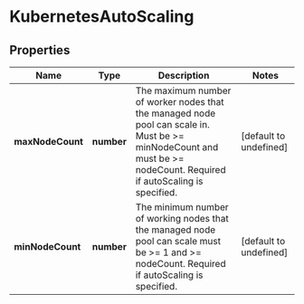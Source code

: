 # KubernetesAutoScaling

## Properties
| Name | Type | Description | Notes |
| ------------ | ------------- | ------------- | ------------- |
| **maxNodeCount** | **number** | The maximum number of worker nodes that the managed node pool can scale in. Must be >= minNodeCount and must be >= nodeCount. Required if autoScaling is specified. | [default to undefined] |
| **minNodeCount** | **number** | The minimum number of working nodes that the managed node pool can scale must be >= 1 and >= nodeCount. Required if autoScaling is specified. | [default to undefined] |


